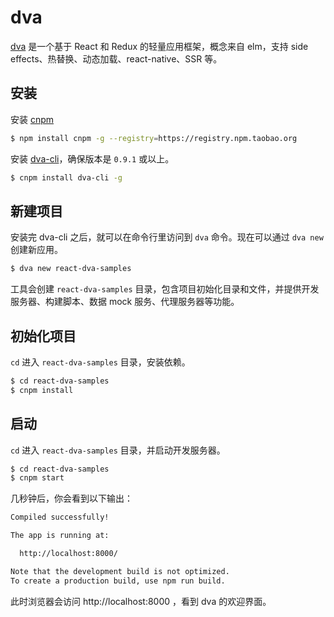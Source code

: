 # dva

[dva](https://github.com/dvajs/dva) 是一个基于 React 和 Redux 的轻量应用框架，概念来自 elm，支持 side effects、热替换、动态加载、react-native、SSR 等。

## 安装

安装 [cnpm](https://www.npmjs.com/package/cnpm)

```bash
$ npm install cnpm -g --registry=https://registry.npm.taobao.org
```

安装 [dva-cli](https://github.com/dvajs/dva-cli)，确保版本是 `0.9.1` 或以上。

```bash
$ cnpm install dva-cli -g
```

## 新建项目

安装完 dva-cli 之后，就可以在命令行里访问到 `dva` 命令。现在可以通过 `dva new` 创建新应用。

```bash
$ dva new react-dva-samples
```

工具会创建 `react-dva-samples` 目录，包含项目初始化目录和文件，并提供开发服务器、构建脚本、数据 mock 服务、代理服务器等功能。

## 初始化项目

`cd` 进入 `react-dva-samples` 目录，安装依赖。

```bash
$ cd react-dva-samples
$ cnpm install
```

## 启动

`cd` 进入 `react-dva-samples` 目录，并启动开发服务器。

```bash
$ cd react-dva-samples
$ cnpm start
```

几秒钟后，你会看到以下输出：

```bash
Compiled successfully!

The app is running at:

  http://localhost:8000/

Note that the development build is not optimized.
To create a production build, use npm run build.
```

此时浏览器会访问 http://localhost:8000 ，看到 dva 的欢迎界面。
